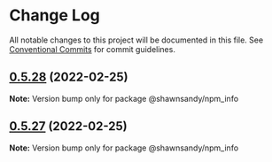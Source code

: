 # Change Log

All notable changes to this project will be documented in this file.
See [Conventional Commits](https://conventionalcommits.org) for commit guidelines.

## [0.5.28](https://github.com/shawn-sandy/idea/compare/@shawnsandy/npm_info@0.5.26...@shawnsandy/npm_info@0.5.28) (2022-02-25)

**Note:** Version bump only for package @shawnsandy/npm_info





## [0.5.27](https://github.com/shawn-sandy/idea/compare/@shawnsandy/npm_info@0.5.26...@shawnsandy/npm_info@0.5.27) (2022-02-25)

**Note:** Version bump only for package @shawnsandy/npm_info

